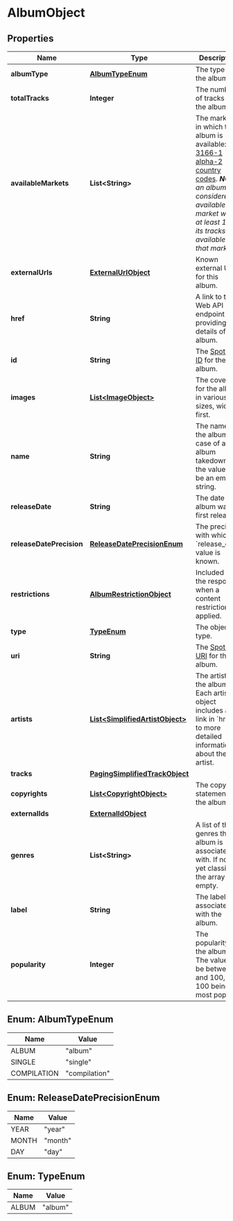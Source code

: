 

# AlbumObject


## Properties

| Name | Type | Description | Notes |
|------------ | ------------- | ------------- | -------------|
|**albumType** | [**AlbumTypeEnum**](#AlbumTypeEnum) | The type of the album.  |  |
|**totalTracks** | **Integer** | The number of tracks in the album. |  |
|**availableMarkets** | **List&lt;String&gt;** | The markets in which the album is available: [ISO 3166-1 alpha-2 country codes](http://en.wikipedia.org/wiki/ISO_3166-1_alpha-2). _**NOTE**: an album is considered available in a market when at least 1 of its tracks is available in that market._  |  |
|**externalUrls** | [**ExternalUrlObject**](ExternalUrlObject.md) | Known external URLs for this album.  |  |
|**href** | **String** | A link to the Web API endpoint providing full details of the album.  |  |
|**id** | **String** | The [Spotify ID](/documentation/web-api/concepts/spotify-uris-ids) for the album.  |  |
|**images** | [**List&lt;ImageObject&gt;**](ImageObject.md) | The cover art for the album in various sizes, widest first.  |  |
|**name** | **String** | The name of the album. In case of an album takedown, the value may be an empty string.  |  |
|**releaseDate** | **String** | The date the album was first released.  |  |
|**releaseDatePrecision** | [**ReleaseDatePrecisionEnum**](#ReleaseDatePrecisionEnum) | The precision with which &#x60;release_date&#x60; value is known.  |  |
|**restrictions** | [**AlbumRestrictionObject**](AlbumRestrictionObject.md) | Included in the response when a content restriction is applied.  |  [optional] |
|**type** | [**TypeEnum**](#TypeEnum) | The object type.  |  |
|**uri** | **String** | The [Spotify URI](/documentation/web-api/concepts/spotify-uris-ids) for the album.  |  |
|**artists** | [**List&lt;SimplifiedArtistObject&gt;**](SimplifiedArtistObject.md) | The artists of the album. Each artist object includes a link in &#x60;href&#x60; to more detailed information about the artist.  |  |
|**tracks** | [**PagingSimplifiedTrackObject**](PagingSimplifiedTrackObject.md) |  |  |
|**copyrights** | [**List&lt;CopyrightObject&gt;**](CopyrightObject.md) | The copyright statements of the album.  |  |
|**externalIds** | [**ExternalIdObject**](ExternalIdObject.md) |  |  |
|**genres** | **List&lt;String&gt;** | A list of the genres the album is associated with. If not yet classified, the array is empty.  |  |
|**label** | **String** | The label associated with the album.  |  |
|**popularity** | **Integer** | The popularity of the album. The value will be between 0 and 100, with 100 being the most popular.  |  |



## Enum: AlbumTypeEnum

| Name | Value |
|---- | -----|
| ALBUM | &quot;album&quot; |
| SINGLE | &quot;single&quot; |
| COMPILATION | &quot;compilation&quot; |



## Enum: ReleaseDatePrecisionEnum

| Name | Value |
|---- | -----|
| YEAR | &quot;year&quot; |
| MONTH | &quot;month&quot; |
| DAY | &quot;day&quot; |



## Enum: TypeEnum

| Name | Value |
|---- | -----|
| ALBUM | &quot;album&quot; |



